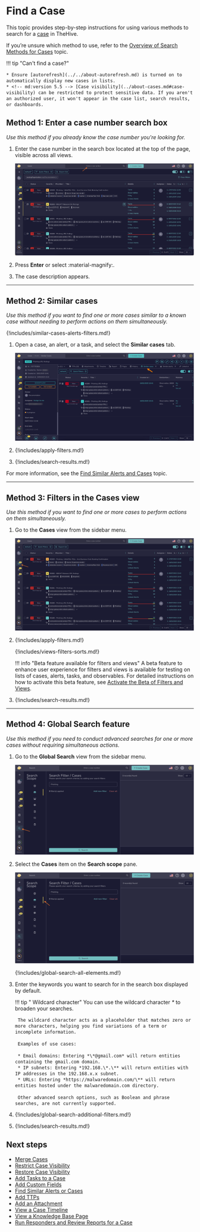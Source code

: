 # Find a Case

This topic provides step-by-step instructions for using various methods to search for a [case](../about-cases.md) in TheHive.

If you’re unsure which method to use, refer to the [Overview of Search Methods for Cases](overview-search-methods-case.md) topic.

!!! tip "Can't find a case?"

    * Ensure [autorefresh](../../about-autorefresh.md) is turned on to automatically display new cases in lists.
    * <!-- md:version 5.5 --> [Case visibility](../about-cases.md#case-visibility) can be restricted to protect sensitive data. If you aren't an authorized user, it won't appear in the case list, search results, or dashboards.

## Method 1: Enter a case number search box

*Use this method if you already know the case number you're looking for.*

1. Enter the case number in the search box located at the top of the page, visible across all views.

    ![Enter a case number search box](../../../../images/user-guides/analyst-corner/cases/find_a_case_enter_a_case_number.png)

2. Press **Enter** or select :material-magnify:.

3. The case description appears.

---

## Method 2: Similar cases

*Use this method if you want to find one or more cases similar to a known case without needing to perform actions on them simultaneously.*

{!includes/similar-cases-alerts-filters.md!}

1. Open a case, an alert, or a task, and select the **Similar cases** tab.

    ![Similar cases](../../../../images/user-guides/analyst-corner/cases/similar-cases.png)

2. {!includes/apply-filters.md!}

3. {!includes/search-results.md!}

For more information, see the [Find Similar Alerts and Cases](../find-similar-alerts-cases.md) topic.

---

## Method 3: Filters in the Cases view

*Use this method if you want to find one or more cases to perform actions on them simultaneously.*

1. Go to the **Cases** view from the sidebar menu.

    ![Filters in the cases view](../../../../images/user-guides/analyst-corner/cases/find-a-case-filters-cases-view.png)

2. {!includes/apply-filters.md!}

    {!includes/views-filters-sorts.md!}

    !!! info "Beta feature available for filters and views"
        <!-- md:version 5.5.5 --> A beta feature to enhance user experience for filters and views is available for testing on lists of cases, alerts, tasks, and observables. For detailed instructions on how to activate this beta feature, see [Activate the Beta of Filters and Views](../../../../user-guides/manage-user-settings.md#activate-the-beta-of-filters-and-views).

3. {!includes/search-results.md!}

---

## Method 4: Global Search feature

*Use this method if you need to conduct advanced searches for one or more cases without requiring simultaneous actions.*

1. Go to the **Global Search** view from the sidebar menu.

    ![Global Search feature sidebar menu](../../../../images/user-guides/analyst-corner/cases/find-a-case-global-search-feature-sidebar-menu.png)

2. Select the **Cases** item on the **Search scope** pane.

    ![Global Search feature cases item](../../../../images/user-guides/analyst-corner/cases/find-a-case-global-search-feature-cases-item.png)

    {!includes/global-search-all-elements.md!}

3. Enter the keywords you want to search for in the search box displayed by default.

    !!! tip "<!-- md:version 5.4.7 --> Wildcard character"
        You can use the wildcard character *\** to broaden your searches.

        The wildcard character acts as a placeholder that matches zero or more characters, helping you find variations of a term or incomplete information.
        
        Examples of use cases:

        * Email domains: Entering *\*@gmail.com* will return entities containing the gmail.com domain.
        * IP subnets: Entering *192.168.\*.\** will return entities with IP addresses in the 192.168.x.x subnet.
        * URLs: Entering *https://malwaredomain.com/\** will return entities hosted under the malwaredomain.com directory.

        Other advanced search options, such as Boolean and phrase searches, are not currently supported.

4. {!includes/global-search-additional-filters.md!}

5. {!includes/search-results.md!}

<h2>Next steps</h2>

* [Merge Cases](../merge-cases.md)
* [Restrict Case Visibility](../case-visibility/restrict-visibility-case.md)
* [Restore Case Visibility](../case-visibility/restore-visibility-case.md)
* [Add Tasks to a Case](../add-tasks-to-a-case.md)
* [Add Custom Fields](../custom-fields/add-custom-fields.md)
* [Find Similar Alerts or Cases](../find-similar-alerts-cases.md)
* [Add TTPs](../ttps/add-ttps.md)
* [Add an Attachment](../attachments/add-an-attachment-case-alert.md)
* [View a Case Timeline](../case-timelines/view-case-timeline.md)
* [View a Knowledge Base Page](../../../../user-guides/knowledge-base/view-a-knowledge-base-page.md#view-a-page-at-the-case-level)
* [Run Responders and Review Reports for a Case](../run-responders-on-a-case.md)
